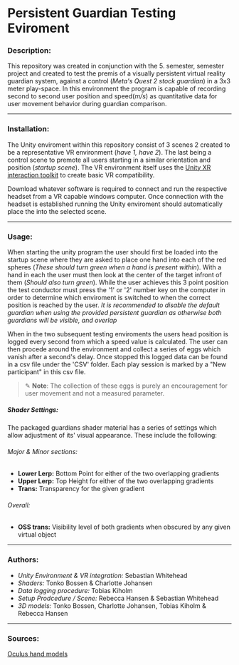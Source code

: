 # Persistent Guardian Testing Eviroment

### Description:
This repository was created in conjunction with the 5. semester, semester project and created to test the premis of a visually persistent virtual reality guardian system, against a control (*Meta's Quest 2 stock guardian*) in a 3x3 meter play-space. In this environment the program is capable of recording second to second user position and speed(*m/s*) as quantitative data for user movement behavior during guardian comparison.
***
### Installation:
The Unity enviroment within this repository consist of 3 scenes 2 created to be a representative VR environment (*have 1, have 2*). The last being a control scene to premote all users starting in a similar orientation and position (*startup scene*). The VR environment itself uses the [Unity XR interaction toolkit](https://docs.unity3d.com/Packages/com.unity.xr.interaction.toolkit@2.2/manual/index.html) to create basic VR compatibility. 

Download whatever software is required to connect and run the respective headset from a VR capable windows computer. Once connection with the headset is established running the Unity enviroment should automatically place the into the selected scene.

***
### Usage:
When starting the unity program the user should first be loaded into the startup scene where they are asked to place one hand into each of the red spheres (*These should turn green when a hand is present within*). With a hand in each the user must then look at the center of the target infront of them (*Should also turn green*). While the user achieves this 3 point position the test conductor must press the '1' or '2' number key on the computer in order to determine which enviroment is switched to when the correct position is reached by the user.
*It is recommended to disable the default guardian when using the provided persistent guardian as otherwise both guardians will be visible, and overlap*

When in the two subsequent testing enviroments the users head position is logged every second from which a speed value is calculated. The user can then procede around the environment and collect a series of eggs which vanish after a second's delay. Once stopped this logged data can be found in a csv file under the 'CSV' folder. Each play session is marked by a "New participant" in this csv file.

> ✎ **Note**:
> The collection of these eggs is purely an encouragement for user movement and not a measured parameter. 

##### Shader Settings:
The packaged guardians shader material has a series of settings which allow adjustment of its' visual appearance. These include the following:

###### Major & Minor sections:
- **Lower Lerp:** Bottom Point for either of the two overlapping gradients  
- **Upper Lerp:** Top Height for either of the two overlapping gradients
- **Trans:** Transparency for the given gradient

###### Overall:
- **OSS trans:** Visibility level of both gradients when obscured by any given virtual object
***

### Authors:
- *Unity Environment & VR integration:* Sebastian Whitehead
- *Shaders:* Tonko Bossen & Charlotte Johansen
- *Data logging procedure:* Tobias Kiholm
- *Setup Prodcedure / Scene:* Rebecca Hansen & Sebastian Whitehead
- *3D models:* Tonko Bossen, Charlotte Johansen, Tobias Kiholm & Rebecca Hansen
***

### Sources: 
[Oculus hand models](https://developer.oculus.com/downloads/package/oculus-hand-models/)
